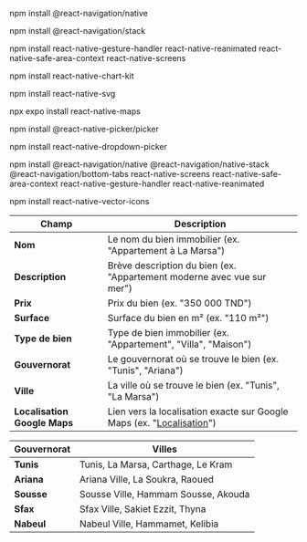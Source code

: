 npm install @react-navigation/native

npm install @react-navigation/stack

npm install react-native-gesture-handler react-native-reanimated react-native-safe-area-context react-native-screens

npm install react-native-chart-kit

npm install react-native-svg

npx expo install react-native-maps

npm install @react-native-picker/picker

npm install react-native-dropdown-picker

npm install @react-navigation/native @react-navigation/native-stack @react-navigation/bottom-tabs react-native-screens react-native-safe-area-context react-native-gesture-handler react-native-reanimated

npm install react-native-vector-icons


| **Champ**                | **Description**                                                                  |
|--------------------------|----------------------------------------------------------------------------------|
| **Nom**                  | Le nom du bien immobilier (ex. "Appartement à La Marsa")                          |
| **Description**          | Brève description du bien (ex. "Appartement moderne avec vue sur mer")            |
| **Prix**                 | Prix du bien (ex. "350 000 TND")                                                 |
| **Surface**              | Surface du bien en m² (ex. "110 m²")                                             |
| **Type de bien**         | Type de bien immobilier (ex. "Appartement", "Villa", "Maison")                    |
| **Gouvernorat**          | Le gouvernorat où se trouve le bien (ex. "Tunis", "Ariana")                       |
| **Ville**                | La ville où se trouve le bien (ex. "Tunis", "La Marsa")                           |
| **Localisation Google Maps** | Lien vers la localisation exacte sur Google Maps (ex. "[Localisation](https://www.google.com/maps?q=location)") |

| **Gouvernorat** | **Villes**                                                         |
|-----------------|--------------------------------------------------------------------|
| **Tunis**       | Tunis, La Marsa, Carthage, Le Kram                                |
| **Ariana**      | Ariana Ville, La Soukra, Raoued                                    |
| **Sousse**      | Sousse Ville, Hammam Sousse, Akouda                                |
| **Sfax**        | Sfax Ville, Sakiet Ezzit, Thyna                                    |
| **Nabeul**      | Nabeul Ville, Hammamet, Kelibia                                    |
